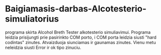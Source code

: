 # Baigiamasis-darbas-Alcotesterio-simuliatorius
programa skirta Alcohol Breth Tester alkotesterio simuliavimui.
Programa leidzia prisijungti prie pasirinkto COM porto, i COM porta leidzia siusti "hard codintas" zinutes. Atvaizduoja siunciamas ir gaunamas zinutes. Vienu metu neleidzia siusti Error ir ok tipo zinuciu.
